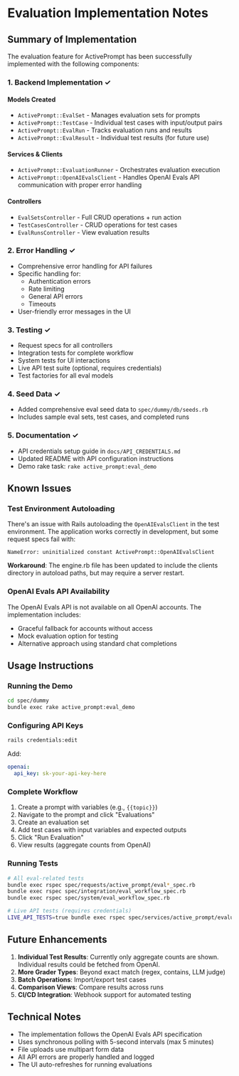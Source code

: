 # Evaluation Implementation Notes

## Summary of Implementation

The evaluation feature for ActivePrompt has been successfully implemented with the following components:

### 1. Backend Implementation ✓

#### Models Created
- `ActivePrompt::EvalSet` - Manages evaluation sets for prompts
- `ActivePrompt::TestCase` - Individual test cases with input/output pairs
- `ActivePrompt::EvalRun` - Tracks evaluation runs and results
- `ActivePrompt::EvalResult` - Individual test results (for future use)

#### Services & Clients
- `ActivePrompt::EvaluationRunner` - Orchestrates evaluation execution
- `ActivePrompt::OpenAIEvalsClient` - Handles OpenAI Evals API communication with proper error handling

#### Controllers
- `EvalSetsController` - Full CRUD operations + run action
- `TestCasesController` - CRUD operations for test cases
- `EvalRunsController` - View evaluation results

### 2. Error Handling ✓
- Comprehensive error handling for API failures
- Specific handling for:
  - Authentication errors
  - Rate limiting
  - General API errors
  - Timeouts
- User-friendly error messages in the UI

### 3. Testing ✓
- Request specs for all controllers
- Integration tests for complete workflow
- System tests for UI interactions
- Live API test suite (optional, requires credentials)
- Test factories for all eval models

### 4. Seed Data ✓
- Added comprehensive eval seed data to `spec/dummy/db/seeds.rb`
- Includes sample eval sets, test cases, and completed runs

### 5. Documentation ✓
- API credentials setup guide in `docs/API_CREDENTIALS.md`
- Updated README with API configuration instructions
- Demo rake task: `rake active_prompt:eval_demo`

## Known Issues

### Test Environment Autoloading
There's an issue with Rails autoloading the `OpenAIEvalsClient` in the test environment. The application works correctly in development, but some request specs fail with:
```
NameError: uninitialized constant ActivePrompt::OpenAIEvalsClient
```

**Workaround**: The engine.rb file has been updated to include the clients directory in autoload paths, but may require a server restart.

### OpenAI Evals API Availability
The OpenAI Evals API is not available on all OpenAI accounts. The implementation includes:
- Graceful fallback for accounts without access
- Mock evaluation option for testing
- Alternative approach using standard chat completions

## Usage Instructions

### Running the Demo
```bash
cd spec/dummy
bundle exec rake active_prompt:eval_demo
```

### Configuring API Keys
```bash
rails credentials:edit
```

Add:
```yaml
openai:
  api_key: sk-your-api-key-here
```

### Complete Workflow
1. Create a prompt with variables (e.g., `{{topic}}`)
2. Navigate to the prompt and click "Evaluations"
3. Create an evaluation set
4. Add test cases with input variables and expected outputs
5. Click "Run Evaluation"
6. View results (aggregate counts from OpenAI)

### Running Tests
```bash
# All eval-related tests
bundle exec rspec spec/requests/active_prompt/eval*_spec.rb
bundle exec rspec spec/integration/eval_workflow_spec.rb
bundle exec rspec spec/system/eval_workflow_spec.rb

# Live API tests (requires credentials)
LIVE_API_TESTS=true bundle exec rspec spec/services/active_prompt/evaluation_runner_live_spec.rb
```

## Future Enhancements

1. **Individual Test Results**: Currently only aggregate counts are shown. Individual results could be fetched from OpenAI.
2. **More Grader Types**: Beyond exact match (regex, contains, LLM judge)
3. **Batch Operations**: Import/export test cases
4. **Comparison Views**: Compare results across runs
5. **CI/CD Integration**: Webhook support for automated testing

## Technical Notes

- The implementation follows the OpenAI Evals API specification
- Uses synchronous polling with 5-second intervals (max 5 minutes)
- File uploads use multipart form data
- All API errors are properly handled and logged
- The UI auto-refreshes for running evaluations